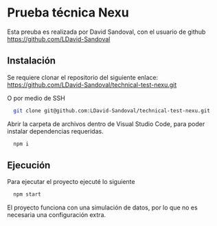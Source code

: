 # Prueba técnica Nexu

Esta preuba es realizada por David Sandoval, con el usuario de github https://github.com/LDavid-Sandoval

## Instalación

Se requiere clonar el repositorio del siguiente enlace: https://github.com/LDavid-Sandoval/technical-test-nexu.git

O por medio de SSH

```bash
  git clone git@github.com:LDavid-Sandoval/technical-test-nexu.git
```

Abrir la carpeta de archivos dentro de Visual Studio Code, para poder instalar dependencias requeridas.

```bash
  npm i
```

## Ejecución

Para ejecutar el proyecto ejecuté lo siguiente

```bash
  npm start
```

El proyecto funciona con una simulación de datos, por lo que no es necesaria una configuración extra.

